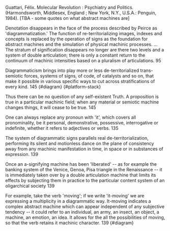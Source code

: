 ﻿Guattari, Félix. Molecular Revolution : Psychiatry and Politics. (Harmondsworth, Middlesex, England ; New York, N.Y., U.S.A.: Penguin, 1984).
[TBA - some quotes on what abstract machines are]


Denotation disappears in the face of the process described by Peirce as 'diagrammatization.' The function of re-territorializing images, indexes and concepts is replaced by the operation of signs as the foundation for abstract machines and the simulation of physical machinic processes. ... The stratum of signification disappears no longer are there two levels and a system of double articulation; there is only a constant return to the continuum of machinic intensities based on  a pluralism of articulations. 95

Diagrammaticism brings into play more or less de-territorialized trans-semiotic forces, systems of signs, of code, of catalysts and so on, that make it possible in various specific ways to cut across stratifications of every kind. 145 {#diagram} {#platform-stack}

Thus there can be no question of any self-existent Truth. A proposition is true in a particular machinic field; when any material or semiotic machine changes things, it will cease to be true. 145

One can always replace any pronoun with 'it', which covers all pronominality, be it personal, demonstrative, possessive, interrogative or indefinite, whether it refers to adjectives or verbs.  135

The system of diagrammatic signs parallels real de-territorialization, performing its silent and motionless dance on the plane of consistency away from any machinic manifestation in time, in space or in substances of expression. 139

Once an a-signifying machine has been 'liberated' -- as for example the banking system of the Venice, Genoa, Pisa triangle in the Renaissance -- it is immediately taken over by a double articulation machine that limits its effects by subjecting them in practice to the particular content system of an oligarchical society 139

For example, take the verb 'moving'; if we write 'it-moving' we are expressing a multiplicity in a diagrammatic way. It-moving indicates a complex abstract machine which can appear independent of any subjective tendency -- it could refer to an individual, an army, an insect, an object, a machine, an emotion, an idea. It allows for the all the possibilities of moving, so that the verb retains it machinic character. 139 {#diagram}
